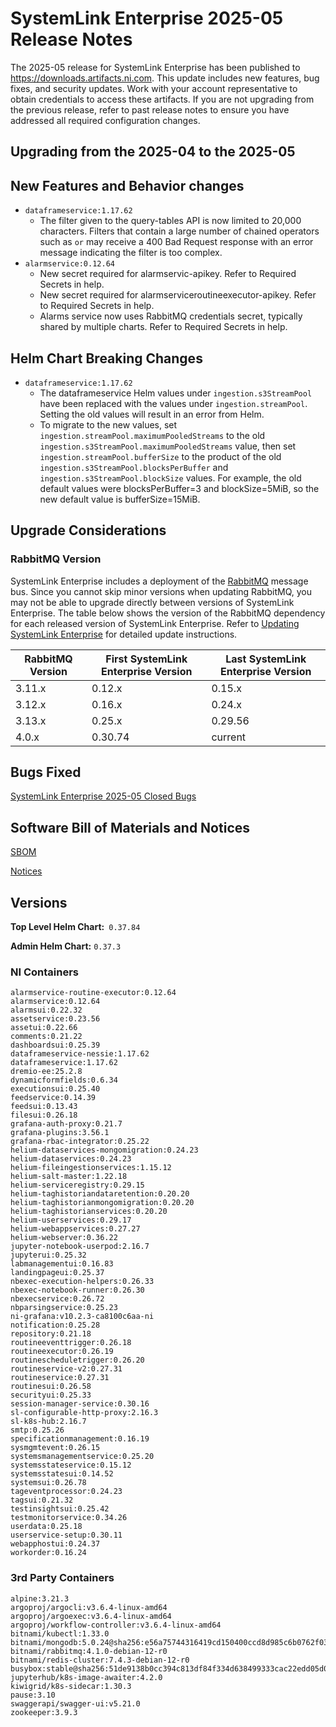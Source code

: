 # SystemLink Enterprise 2025-05 Release Notes

The 2025-05 release for SystemLink Enterprise has been
published to <https://downloads.artifacts.ni.com>. This update includes new
features, bug fixes, and security updates. Work with your account representative
to obtain credentials to access these artifacts. If you are not upgrading from
the previous release, refer to past release notes to ensure you have addressed
all required configuration changes.

## Upgrading from the 2025-04 to the 2025-05

<!-- Optional section to include comments and instructions needed to successfully upgrade from the previous release to the current release. If the only changes needed are already captured in Helm Chart Breaking Changes, this section is not needed. -->

## New Features and Behavior changes

- `dataframeservice:1.17.62`
  - The filter given to the query-tables API is now limited to 20,000 characters. Filters that contain a large number of chained operators such as `or` may receive a 400 Bad Request response with an error message indicating the filter is too complex.
- `alarmservice:0.12.64`
  - New secret required for alarmservic-apikey. Refer to Required Secrets in help.
  - New secret required for alarmserviceroutineexecutor-apikey. Refer to Required Secrets in help.
  - Alarms service now uses RabbitMQ credentials secret, typically shared by multiple charts. Refer to Required Secrets in help.

## Helm Chart Breaking Changes

- `dataframeservice:1.17.62`
  - The dataframeservice Helm values under `ingestion.s3StreamPool` have been replaced with the values under `ingestion.streamPool`. Setting the old values will result in an error from Helm.
  - To migrate to the new values, set `ingestion.streamPool.maximumPooledStreams` to the old `ingestion.s3StreamPool.maximumPooledStreams` value, then set `ingestion.streamPool.bufferSize` to the product of the old `ingestion.s3StreamPool.blocksPerBuffer` and `ingestion.s3StreamPool.blockSize` values. For example, the old default values were blocksPerBuffer=3 and blockSize=5MiB, so the new default value is bufferSize=15MiB.

## Upgrade Considerations

### RabbitMQ Version

SystemLink Enterprise includes a deployment of the
[RabbitMQ](https://www.rabbitmq.com/) message bus. Since you cannot skip minor
versions when updating RabbitMQ, you may not be able to upgrade directly between
versions of SystemLink Enterprise. The table below shows the version of the
RabbitMQ dependency for each released version of SystemLink Enterprise. Refer to
[Updating SystemLink Enterprise](https://www.ni.com/docs/en-US/bundle/systemlink-enterprise/page/updating-systemlink-enterprise.html)
for detailed update instructions.

| RabbitMQ Version | First SystemLink Enterprise Version | Last SystemLink Enterprise Version |
| ---------------- | ----------------------------------- | ---------------------------------- |
| 3.11.x           | 0.12.x                              | 0.15.x                             |
| 3.12.x           | 0.16.x                              | 0.24.x                             |
| 3.13.x           | 0.25.x                              | 0.29.56                            |
| 4.0.x            | 0.30.74                             | current                            |

## Bugs Fixed

[SystemLink Enterprise 2025-05 Closed Bugs](https://github.com/ni/install-systemlink-enterprise/tree/2025-05/release-notes/2025-05/closed-bugs-sle-2025-05.xlsx)

## Software Bill of Materials and Notices

[SBOM](https://github.com/ni/install-systemlink-enterprise/tree/2025-05/release-notes/2025-05/sbom)

[Notices](https://github.com/ni/install-systemlink-enterprise/tree/2025-05/release-notes/2025-05/notices)

## Versions

**Top Level Helm Chart:** `0.37.84`

**Admin Helm Chart:** `0.37.3`

### NI Containers

```text
alarmservice-routine-executor:0.12.64
alarmservice:0.12.64
alarmsui:0.22.32
assetservice:0.23.56
assetui:0.22.66
comments:0.21.22
dashboardsui:0.25.39
dataframeservice-nessie:1.17.62
dataframeservice:1.17.62
dremio-ee:25.2.8
dynamicformfields:0.6.34
executionsui:0.25.40
feedservice:0.14.39
feedsui:0.13.43
filesui:0.26.18
grafana-auth-proxy:0.21.7
grafana-plugins:3.56.1
grafana-rbac-integrator:0.25.22
helium-dataservices-mongomigration:0.24.23
helium-dataservices:0.24.23
helium-fileingestionservices:1.15.12
helium-salt-master:1.22.18
helium-serviceregistry:0.29.15
helium-taghistoriandataretention:0.20.20
helium-taghistorianmongomigration:0.20.20
helium-taghistorianservices:0.20.20
helium-userservices:0.29.17
helium-webappservices:0.27.27
helium-webserver:0.36.22
jupyter-notebook-userpod:2.16.7
jupyterui:0.25.32
labmanagementui:0.16.83
landingpageui:0.25.37
nbexec-execution-helpers:0.26.33
nbexec-notebook-runner:0.26.30
nbexecservice:0.26.72
nbparsingservice:0.25.23
ni-grafana:v10.2.3-ca8100c6aa-ni
notification:0.25.28
repository:0.21.18
routineeventtrigger:0.26.18
routineexecutor:0.26.19
routinescheduletrigger:0.26.20
routineservice-v2:0.27.31
routineservice:0.27.31
routinesui:0.26.58
securityui:0.25.33
session-manager-service:0.30.16
sl-configurable-http-proxy:2.16.3
sl-k8s-hub:2.16.7
smtp:0.25.26
specificationmanagement:0.16.19
sysmgmtevent:0.26.15
systemsmanagementservice:0.25.20
systemsstateservice:0.15.12
systemsstatesui:0.14.52
systemsui:0.26.78
tageventprocessor:0.24.23
tagsui:0.21.32
testinsightsui:0.25.42
testmonitorservice:0.34.26
userdata:0.25.18
userservice-setup:0.30.11
webapphostui:0.24.37
workorder:0.16.24
```

### 3rd Party Containers

```text
alpine:3.21.3
argoproj/argocli:v3.6.4-linux-amd64
argoproj/argoexec:v3.6.4-linux-amd64
argoproj/workflow-controller:v3.6.4-linux-amd64
bitnami/kubectl:1.33.0
bitnami/mongodb:5.0.24@sha256:e56a75744316419cd150400ccd8d985c6b0762f03c7a3b015f233524d043731f
bitnami/rabbitmq:4.1.0-debian-12-r0
bitnami/redis-cluster:7.4.3-debian-12-r0
busybox:stable@sha256:51de9138b0cc394c813df84f334d638499333cac22edd05d0300b2c9a2dc80dd
jupyterhub/k8s-image-awaiter:4.2.0
kiwigrid/k8s-sidecar:1.30.3
pause:3.10
swaggerapi/swagger-ui:v5.21.0
zookeeper:3.9.3
```
